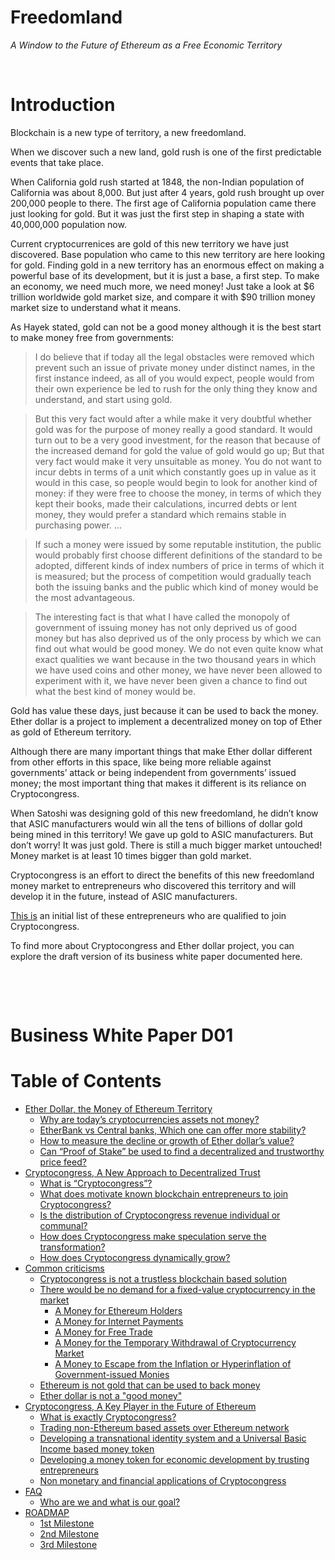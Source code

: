 # Freedomland
*A Window to the Future of Ethereum as a Free Economic Territory*

&nbsp;


# Introduction


Blockchain is a new type of territory, a new freedomland.

When we discover such a new land, gold rush is one of the first predictable events that take place.

When California gold rush started at 1848, the non-Indian population of California was about 8,000. But just after 4 years, gold rush brought up over 200,000 people to there. The first age of California population came there just looking for gold. But it was just the first step in shaping a state with 40,000,000 population now.

Current cryptocurrenices are gold of this new territory we have just discovered. Base population who came to this new territory are here looking for gold. Finding gold in a new territory has an enormous effect on making a powerful base of its development, but it is just a base, a first step. To make an economy, we need much more, we need money! Just take a look at $6 trillion worldwide gold market size, and compare it with $90 trillion money market size to understand what it means.

As Hayek stated, gold can not be a good money although it is the best start to make money free from governments:

> I do believe that if today all the legal obstacles were removed which prevent such an issue of private money under distinct names, in the first instance indeed, as all of you would expect, people would from their own experience be led to rush for the only thing they know and understand, and start using gold.

> But this very fact would after a while make it very doubtful whether gold was for the purpose of money really a good standard. It would turn out to be a very good investment, for the reason that because of the increased demand for gold the value of gold would go up; But that very fact would make it very unsuitable as money. You do not want to incur debts in terms of a unit which constantly goes up in value as it would in this case, so people would begin to look for another kind of money: if they were free to choose the money, in terms of which they kept their books, made their calculations, incurred debts or lent money, they would prefer a standard which remains stable in purchasing power. ...

> If such a money were issued by some reputable institution, the public would probably first choose different definitions of the standard to be adopted, different kinds of index numbers of price in terms of which it is measured; but the process of competition would gradually teach both the issuing banks and the public which kind of money would be the most advantageous.

> The interesting fact is that what I have called the monopoly of government of issuing money has not only deprived us of good money but has also deprived us of the only process by which we can find out what would be good money. We do not even quite know what exact qualities we want because in the two thousand years in which we have used coins and other money, we have never been allowed to experiment with it, we have never been given a chance to find out what the best kind of money would be.

Gold has value these days, just because it can be used to back the money. Ether dollar is a project to implement a decentralized money on top of  Ether as gold of Ethereum territory.

Although there are many important things that make Ether dollar different from other efforts in this space, like being more reliable against governments’ attack or being independent from governments’ issued money; the most important thing that makes it different is its reliance on Cryptocongress.

When Satoshi was designing gold of this new freedomland, he didn’t know that ASIC manufacturers would win all the tens of billions of dollar gold being mined in this territory! We gave up gold to ASIC manufacturers. But don’t worry! It was just gold. There is still a much bigger market untouched! Money market is at least 10 times bigger than gold market.

Cryptocongress is an effort to direct the benefits of this new freedomland money market to entrepreneurs who discovered this territory and will develop it in the future, instead of ASIC manufacturers.

[This is](https://github.com/cryptocongress/members/blob/master/members.csv) an initial list of these entrepreneurs who are qualified to join Cryptocongress.

To find more about Cryptocongress and Ether dollar project, you can explore the draft version of its business white paper documented here.


&nbsp;

&nbsp;

# Business White Paper D01

Table of Contents
=================

   * [Ether Dollar, the Money of Ethereum Territory](https://github.com/cryptocongress/documents/wiki#ether-dollar-the-money-of-ethereum-territory)
      * [Why are today’s cryptocurrencies  assets not money?](https://github.com/cryptocongress/documents/wiki#why-are-todays-cryptocurrencies--assets-not-money)
      * [EtherBank vs Central banks, Which one can offer more stability?](https://github.com/cryptocongress/documents/wiki#etherbank-vs-central-banks-which-one-can-offer-more-stability)
      * [How to measure the decline or growth of Ether dollar’s value?](https://github.com/cryptocongress/documents/wiki#how-to-measure-the-decline-or-growth-of-ether-dollars-value)
      * [Can “Proof of Stake” be used to find a decentralized and trustworthy price feed?](https://github.com/cryptocongress/documents/wiki#can-proof-of-stake-be-used-to-find-a-decentralized-and-trustworthy-price-feed)
   * [Cryptocongress, A New Approach to Decentralized Trust](https://github.com/cryptocongress/documents/wiki#cryptocongress-a-new-approach-to-decentralized-trust)
      * [What is “Cryptocongress”?](https://github.com/cryptocongress/documents/wiki#what-is-cryptocongress)
      * [What does motivate known blockchain entrepreneurs to join Cryptocongress?](https://github.com/cryptocongress/documents/wiki#what-does-motivate-known-blockchain-entrepreneurs-to-join-cryptocongress)
      * [Is the distribution of Cryptocongress revenue individual or communal?](https://github.com/cryptocongress/documents/wiki#is-the-distribution-of-cryptocongress-revenue-individual-or-communal)
      * [How does Cryptocongress make speculation serve the transformation?](https://github.com/cryptocongress/documents/wiki#how-does-cryptocongress-make-speculation-serve-the-transformation)
      * [How does Cryptocongress dynamically grow?](https://github.com/cryptocongress/documents/wiki#how-does-cryptocongress-dynamically-grow)
   * [Common criticisms](https://github.com/cryptocongress/documents/wiki#common-criticisms)
      * [Cryptocongress is not a trustless blockchain based solution](https://github.com/cryptocongress/documents/wiki#cryptocongress-is-not-a-trustless-blockchain-based-solution)
      * [There would be no demand for a fixed-value cryptocurrency in the market](https://github.com/cryptocongress/documents/wiki#there-would-be-no-demand-for-a-fixed-value-cryptocurrency-in-the-market)
         * [A Money for Ethereum Holders](https://github.com/cryptocongress/documents/wiki#a-money-for-ethereum-holders)
         * [A Money for Internet Payments](https://github.com/cryptocongress/documents/wiki#a-money-for-internet-payments)
         * [A Money for Free Trade](https://github.com/cryptocongress/documents/wiki#a-money-for-free-trade)
         * [A Money for the Temporary Withdrawal of Cryptocurrency Market](https://github.com/cryptocongress/documents/wiki#a-money-for-the-temporary-withdrawal-of-cryptocurrency-market)
         * [A Money to Escape from the Inflation or Hyperinflation of Government-issued Monies](https://github.com/cryptocongress/documents/wiki#a-money-to-escape-from-the-inflation-or-hyperinflation-of-government-issued-monies)
      * [Ethereum is not gold that can be used to back money](https://github.com/cryptocongress/documents/wiki#ethereum-is-not-gold-that-can-be-used-to-back-money)
      * [Ether dollar is not a "good money"](https://github.com/cryptocongress/documents/wiki#ether-dollar-is-not-a-good-money)
   * [Cryptocongress, A Key Player in the Future of Ethereum](https://github.com/cryptocongress/documents/wiki#cryptocongress-a-key-player-in-the-future-of-ethereum)
      * [What is exactly Cryptocongress?](https://github.com/cryptocongress/documents/wiki#what-is-exactly-cryptocongress)
      * [Trading non-Ethereum based assets over Ethereum network](https://github.com/cryptocongress/documents/wiki#trading-non-ethereum-based-assets-over-ethereum-network)
      * [Developing a transnational identity system and a Universal Basic Income based money token](https://github.com/cryptocongress/documents/wiki#developing-a-transnational-identity-system-and-a-universal-basic-income-based-money-token)
      * [Developing a money token for economic development by trusting entrepreneurs](https://github.com/cryptocongress/documents/wiki#developing-a-money-token-for-economic-development-by-trusting-entrepreneurs)
      * [Non monetary and financial applications of Cryptocongress](https://github.com/cryptocongress/documents/wiki#non-monetary-and-financial-applications-of-cryptocongress)
   * [FAQ](https://github.com/cryptocongress/documents/wiki#faq)
      * [Who are we and what is our goal?](https://github.com/cryptocongress/documents/wiki#who-are-we-and-what-is-our-goal)
   * [ROADMAP](https://github.com/cryptocongress/documents/wiki#roadmap)
      * [1st Milestone](https://github.com/cryptocongress/documents/wiki#1st-milestone)
      * [2nd Milestone](https://github.com/cryptocongress/documents/wiki#2nd-milestone)
      * [3rd Milestone](https://github.com/cryptocongress/documents/wiki#3rd-milestone)

